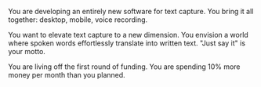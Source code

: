 You are developing an entirely new software for text capture. You bring it all together: desktop, mobile, voice recording.

You want to elevate text capture to a new dimension. You envision a world where spoken words effortlessly translate into written text. &quot;Just say it&quot; is your motto.

You are living off the first round of funding. You are spending 10% more money per month than you planned.
